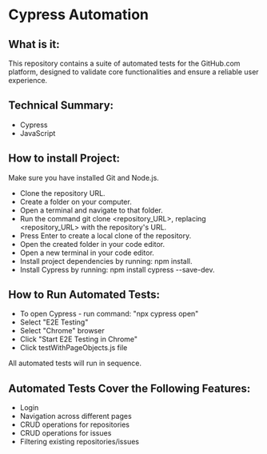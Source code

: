 # Cypress Automation

## What is it:

This repository contains a suite of automated tests for the GitHub.com platform, designed to validate core functionalities and ensure a reliable user experience.

## Technical Summary:

- Cypress
- JavaScript

## How to install Project:

Make sure you have installed Git and Node.js.

- Clone the repository URL.
- Create a folder on your computer.
- Open a terminal and navigate to that folder.
- Run the command git clone <repository_URL>, replacing <repository_URL> with the repository's URL.
- Press Enter to create a local clone of the repository.
- Open the created folder in your code editor.
- Open a new terminal in your code editor.
- Install project dependencies by running: npm install.
- Install Cypress by running: npm install cypress --save-dev.

## How to Run Automated Tests:

- To open Cypress - run command: "npx cypress open"
- Select "E2E Testing"
- Select "Chrome" browser
- Click "Start E2E Testing in Chrome"
- Click testWithPageObjects.js file

All automated tests will run in sequence.

## Automated Tests Cover the Following Features:

- Login
- Navigation across different pages
- CRUD operations for repositories
- CRUD operations for issues
- Filtering existing repositories/issues

